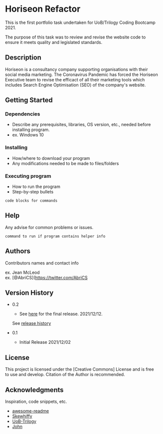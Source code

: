 # Horiseon Refactor

This is the first portfolio task undertaken for UoB/Trilogy Coding Bootcamp 2021. 

The purpose of this task was to review and revise the website code to ensure it meets quality and legislated standards.  

## Description

Horiseon is a consultancy company supporting organisations with their social media marketing. 
The Coronavirus Pandemic has forced the Horiseon Executive team to revise the efficact of all their marketing tools
which includes Search Engine Optimisation (SEO) of the company's website.

## Getting Started

### Dependencies

* Describe any prerequisites, libraries, OS version, etc., needed before installing program.
* ex. Windows 10

### Installing

* How/where to download your program
* Any modifications needed to be made to files/folders

### Executing program

* How to run the program
* Step-by-step bullets
```
code blocks for commands
```

## Help

Any advise for common problems or issues.
```
command to run if program contains helper info
```

## Authors

Contributors names and contact info

ex. Jean McLeod  
ex. [@AbriCS](https://twitter.com/AbriCS

## Version History

* 0.2
    * See [here](https://abrics.github.io/Horiseon/) for the final release. 2021/12/12. 
    
    See [release history]()
    
* 0.1
    * Initial Release 2021/12/02

## License

This project is licensed under the [Creative Commons] License and is free to use and develop. Citation of the Author is recommended.

## Acknowledgments

Inspiration, code snippets, etc.
* [awesome-readme](https://github.com/matiassingers/awesome-readme)
* [Skewhiffy](https://gist.github.com/PurpleBooth/109311bb0361f32d87a2)
* [UoB-Trilogy](https://github.com/dbader/readme-template)
* [John](https://gist.github.com/fvcproductions/1bfc2d4aecb01a834b46)